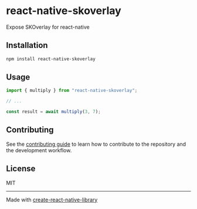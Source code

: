 # react-native-skoverlay
Expose SKOverlay for react-native
## Installation

```sh
npm install react-native-skoverlay
```

## Usage

```js
import { multiply } from "react-native-skoverlay";

// ...

const result = await multiply(3, 7);
```

## Contributing

See the [contributing guide](CONTRIBUTING.md) to learn how to contribute to the repository and the development workflow.

## License

MIT

---

Made with [create-react-native-library](https://github.com/callstack/react-native-builder-bob)
